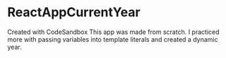 # ReactAppCurrentYear
Created with CodeSandbox
This app was made from scratch. I practiced more with passing variables into template literals and created a dynamic year. 
